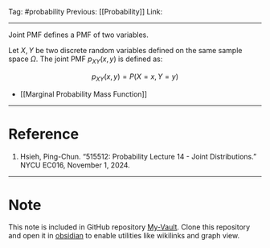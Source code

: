Tag: #probability 
Previous: [[Probability]]
Link: 

---

Joint PMF defines a PMF of two variables.

Let $X, Y$ be two discrete random variables defined on the same sample space $\Omega$. The joint PMF $p_{XY}(x, y)$ is defined as:

$$
p_{XY}(x, y) = P(X=x, Y=y)
$$

- [[Marginal Probability Mass Function]]

---

# Reference

1. Hsieh, Ping-Chun. “515512: Probability Lecture 14 - Joint Distributions.” NYCU EC016, November 1, 2024.

---

# Note

This note is included in GitHub repository [My-Vault](https://github.com/LittleD3092/My-Vault.git). Clone this repository and open it in [obsidian](https://obsidian.md/) to enable utilities like wikilinks and graph view.